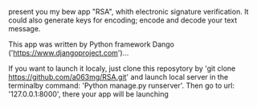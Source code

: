 present you my bew app "RSA", whith electronic signature verification. It could also generate keys for encoding; encode and decode your text message.

This app was written by Python framework Dango ('https://www.djangoproject.com')... 

If you want to launch it localy, just clone this reposytory by 'git clone https://github.com/a063mg/RSA.git' and launch local server in the terminalby command: 'Python manage.py runserver'. Then go to url: '127.0.0.1:8000', there your app will be launching
